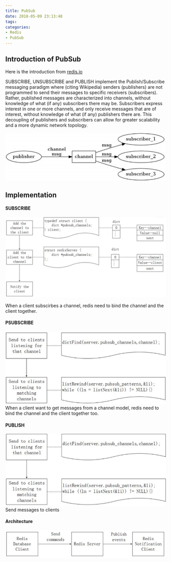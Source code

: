 ```yaml
---
title: PubSub
date: 2018-05-09 23:13:48
tags:
categories:
- Redis
- PubSub
---
```


## Introduction of PubSub
Here is the introduction from [redis.io](https://redis.io/topics/pubsub)

SUBSCRIBE, UNSUBSCRIBE and PUBLISH implement the Publish/Subscribe messaging paradigm where (citing Wikipedia) senders (publishers) are not programmed to send their messages to specific receivers (subscribers). Rather, published messages are characterized into channels, without knowledge of what (if any) subscribers there may be. Subscribers express interest in one or more channels, and only receive messages that are of interest, without knowledge of what (if any) publishers there are. This decoupling of publishers and subscribers can allow for greater scalability and a more dynamic network topology.

![](Redis-PubSub/2.png)

## Implementation
#### SUBSCRIBE 
![](Redis-PubSub/3.png)

When a client subscirbes a channel, redis need to bind the channel and the client together.
#### PSUBSCRIBE 
![](Redis-PubSub/4.png)
When a client want to get messages from a channel model, redis need to bind the channel and the client together too.

#### PUBLISH
![](Redis-PubSub/5.png) 
Send messages to clients

#### Architecture
![](Redis-PubSub/6.png)

